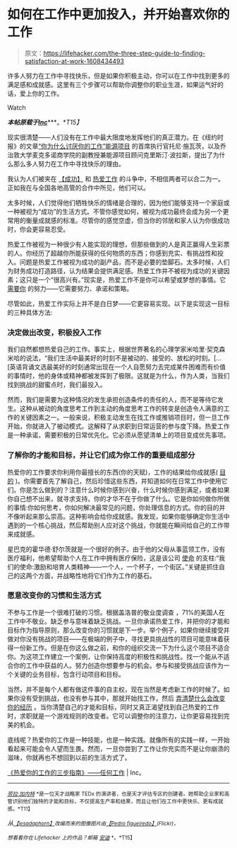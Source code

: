 # 如何在工作中更加投入，并开始喜欢你的工作

> 原文：<https://lifehacker.com/the-three-step-guide-to-finding-satisfaction-at-work-1608434493>

许多人努力在工作中寻找快乐，但是如果你积极主动，你可以在工作中找到更多的满足感和成就感。这里有三个步骤可以帮助你调整你的职业生涯，如果运气好的话，爱上你的工作。

Watch

***本帖原载于***[***Inc***](http://www.inc.com/laura-garnett/the-3-step-guide-to-loving-your-job-any-job.html)***。**T15】*

现实很清楚——人们没有在工作中最大限度地发挥他们的真正潜力。在《纽约时报》的文章[“你为什么讨厌你的工作”](http://www.nytimes.com/2014/06/01/opinion/sunday/why-you-hate-work.html?_r=2)[能源项目](http://theenergyproject.com/?gclid=CPnjjubX0b4CFetlOgode3sAng) 的首席执行官托尼·施瓦茨，以及乔治敦大学麦克多诺商学院的副教授兼能源项目顾问克里斯汀·波拉斯，提出了为什么那么多人努力在工作中寻找快乐的理由。

我认为人们被夹在 [【成功】](http://www.inc.com/geoffrey-james/4-hidden-barriers-to-success-and-how-to-leap-over-them.html) 和 [热爱工作](http://www.inc.com/jeff-haden/15-revealing-signs-you-genuinely-love-what-you-do.html) 的斗争中，不相信两者可以合二为一。正如我在与全国各地高管的合作中所见，他们可以。

太多时候，人们觉得他们牺牲快乐的情绪是合理的，因为他们能够支持一个家庭或一种被视为“成功”的生活方式。不管你感觉如何，被视为成功最终会成为另一个更常用的衡量成就感的标准。尽管你的感觉空虚，但当你的邻居和家人认为你很成功时，你会更容易忍受。

热爱工作被视为一种很少有人能实现的理想，但那些做到的人是真正赢得人生彩票的人。你经历了超越你所能获得的任何物质的东西；你感到充实、有挑战性和投入。问题是热爱工作被视为成功的副产品，而不是必要的垫脚石。太多时候，人们为财务成功打造路径，认为结果会提供满足感。热爱工作并不被视为成功的关键因素；这只是一个“很高兴有。”现实是，热爱工作不是你可以希望或梦想的事情。它 [需要你](https://lifehacker.com/if-your-job-sucks-it-might-be-your-fault-let-s-fix-th-5936851) 的努力——它需要努力、承诺和策略。

尽管如此，热爱工作实际上并不是白日梦——它更容易实现。以下是实现这一目标的三种具体方法:

### 决定做出改变，积极投入工作

我们自然都想热爱自己的工作。事实上，根据世界著名的心理学家米哈里·契克森米哈的说法，“我们生活中最美好的时刻不是被动的、接受的、放松的时刻。[...[英语背诵文选最美好的时刻通常出现在一个人自愿努力去完成某件困难而有价值的事情时，他的身体或精神都被发挥到了极限。这就是为什么，作为人类，当我们找到挑战的甜蜜点时，我们最投入。

然而，我们是需要为这种情况的发生承担创造条件的责任的人，而不是等待它发生。这种从被动的角度思考工作到主动的角度思考工作的转变是创造令人满意的工作的关键因素之一。一般来说，积极主动发生在找工作或推销项目时，但一旦工作开始，你就进入了被动模式。这解释了从求职到日常运营的参与度下降。热爱工作是一种承诺，需要积极的日常优先化。它必须从愿望清单上的项目变成优先事项。

### 了解你的才能和目标，并让它们成为你工作的重要组成部分

热爱你的工作要求你利用你最擅长的东西(你的天赋)，工作的结果给你成就感( [目的](http://lifehacker.com/why-having-purpose-is-the-secret-to-a-longer-healthier-1056314530) )。你需要首先了解自己，然后珍惜这些东西，并知道如何在日常工作中使用它们。你是怎么做到的？注意什么时候你感到兴奋，什么时候你感到满足，或者如果你自己想不出来，就寻求支持。你的才华不在于你做了什么。它是你如何做你所做的事情:你如何思考，你如何解决最常见的问题，你处理信息的方式。你的目的并不像听起来那么崇高。这种影响会给你成就感。我发现，如果你能够确定你生活中遇到的一个核心挑战，然后帮助别人应对这个挑战，你就能在瞬间给自己的工作带来成就感。

星巴克的霍华德·舒尔茨就是一个很好的例子。由于他的父母从事蓝领工作，没有医疗福利，他希望帮助个人在工作中拥有医疗保险，这是该公司 [使命](http://www.starbucks.com/about-us/company-information/mission-statement) 的支柱:“我们的使命:激励和培育人类精神——一个人，一个杯子，一个街区。”关键是抓住自己的这两个方面，并战略性地将它们作为工作的基石。

### 愿意改变你的习惯和生活方式

不参与工作是一个很难打破的习惯。根据盖洛普的敬业度调查 ，71%的美国人在工作中不敬业。缺乏参与意味着缺乏挑战。一旦你承诺热爱工作，并把你的才能和目标作为指导原则，那么改变你的习惯就是下一步。举个例子，如果你继续接受并做对你没有挑战的项目——在极端的例子中，寻找更具挑战性的项目可能意味着获得一份新工作。但是在你这么做之前，和你的组织交流一下为什么这个项目不适合你。为这项工作建立一个案例，让你保持高度的积极性和挑战性。找一个能从不适合你的工作中获益的人。努力创造你想要参与的机会。参与和接受挑战应该作为一个关键的业务目标，包含行动项目和目标。

当然，并不是每个人都有做这件事的自主权，现在当然是考虑新工作的时候了。如果你没有受到挑战，也没有参与其中，那就开始找工作，然后 [弄清楚什么会改变你的经历](https://lifehacker.com/four-ways-to-figure-out-what-you-really-want-to-do-with-513095544) 。当你清楚自己的才能和目标，同时又真正渴望找到自己热爱的工作时，求职就是一个游戏规则的改变者。它可以调整你的注意力，让你更容易找到完美的机会。

底线呢？热爱你的工作是一种技能，也是一种实践。就像所有的实践一样，一开始看起来可能会令人望而生畏。然而，一旦你尝到了工作让你充实而不是让你崩溃的滋味，你就再也不想回到以前的生活方式了。

[《热爱你的工作的三步指南》——任何工作](http://www.inc.com/laura-garnett/the-3-step-guide-to-loving-your-job-any-job.html) | Inc。

* * *

[<small>*劳拉·加内特*</small>](http://www.lauragarnett.com/) <small>*是一位天才战略家 TEDx 的演讲者，也是天才评估专区的创建者。她帮助企业家和高管识别他们独特的才能和目标，不仅提高生产率和结果，而且让他们在工作中更快乐、更有成就感。*T11】</small>

*从*[<small>*【jesadaphorn】*</small>](http://www.shutterstock.com/pic.mhtml?id=171548591&src=id)<small>*改编而来的图像图片由*</small>[<small>*【Pedro figueiredo】*</small>](https://www.flickr.com/photos/pfig/42761008)<small>*(Flickr)，*</small>

<small>*想看看你在 Lifehacker 上的作品？邮箱*</small> [<small>*安迪*</small>](mailto:andy@lifehacker.com) <small>*。*T15】</small>